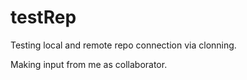 # testRep
Testing local and remote repo connection via clonning.

Making input from me as collaborator.